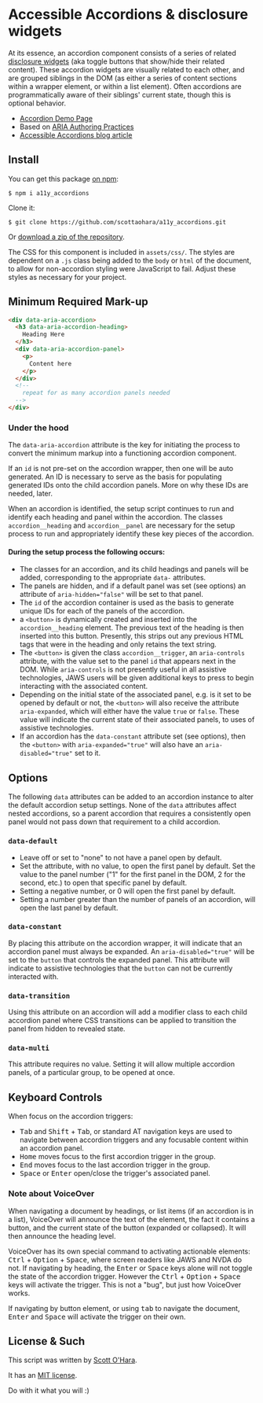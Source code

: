 # Accessible Accordions & disclosure widgets   
At its essence, an accordion component consists of a series of related [disclosure widgets](http://w3c.github.io/aria-practices/#disclosure) (aka toggle buttons that show/hide their related content). These accordion widgets are visually related to each other, and are grouped siblings in the DOM (as either a series of content sections within a wrapper element, or within a list element). Often accordions are programmatically aware of their siblings' current state, though this is optional behavior.

* [Accordion Demo Page](https://scottaohara.github.io/a11y_accordions/)  
* Based on [ARIA Authoring Practices](https://w3c.github.io/aria-practices/#accordion)  
* [Accessible Accordions blog article](https://www.scottohara.me/blog/2017/10/25/accordion-release.html)  

## Install
You can get this package [on npm](https://www.npmjs.com/package/a11y_accordions):
```
$ npm i a11y_accordions
```

Clone it:
```
$ git clone https://github.com/scottaohara/a11y_accordions.git
```

Or [download a zip of the repository](https://github.com/scottaohara/a11y_accordions/archive/master.zip).

The CSS for this component is included in `assets/css/`. The styles are dependent on a `.js` class being added to the `body` or `html` of the document, to allow for non-accordion styling were JavaScript to fail. Adjust these styles as necessary for your project.


## Minimum Required Mark-up  
```html
<div data-aria-accordion>
  <h3 data-aria-accordion-heading>
    Heading Here
  </h3>
  <div data-aria-accordion-panel>
    <p>
      Content here
    </p>
  </div>
  <!-- 
    repeat for as many accordion panels needed
  -->
</div>
```

### Under the hood
The `data-aria-accordion` attribute is the key for initiating the process to convert the minimum markup into a functioning accordion component.  

If an `id` is not pre-set on the accordion wrapper, then one will be auto generated. An ID is necessary to serve as the basis for populating generated IDs onto the child accordion panels. More on why these IDs are needed, later.

When an accordion is identified, the setup script continues to run and identify each heading and panel within the accordion. The classes `accordion__heading` and `accordion__panel` are necessary for the setup process to run and appropriately identify these key pieces of the accordion.

#### During the setup process the following occurs:  
* The classes for an accordion, and its child headings and panels will be added, corresponding to the appropriate `data-` attributes.
* The panels are hidden, and if a default panel was set (see options) an attribute of `aria-hidden="false"` will be set to that panel.  
* The `id` of the accordion container is used as the basis to generate unique IDs for each of the panels of the accordion.  
* a `<button>` is dynamically created and inserted into the `accordion__heading` element. The previous text of the heading is then inserted into this button. Presently, this strips out any previous HTML tags that were in the heading and only retains the text string.  
* The `<button>` is given the class `accordion__trigger`, an `aria-controls` attribute, with the value set to the panel `id` that appears next in the DOM. While `aria-controls` is not presently useful in all assistive technologies, JAWS users will be given additional keys to press to begin interacting with the associated content.   
* Depending on the initial state of the associated panel, e.g. is it set to be opened by default or not, the `<button>` will also receive the attribute `aria-expanded`, which will either have the value `true` or `false`. These value will indicate the current state of their associated panels, to uses of assistive technologies.   
* If an accordion has the `data-constant` attribute set (see options), then the `<button>` with `aria-expanded="true"` will also have an `aria-disabled="true"` set to it.  


## Options  
The following `data` attributes can be added to an accordion instance to alter the default accordion setup settings. None of the `data` attributes affect nested accordions, so a parent accordion that requires a consistently open panel would not pass down that requirement to a child accordion.  

### `data-default` 
* Leave off or set to "none" to not have a panel open by default.  
* Set the attribute, with no value, to open the first panel by default. Set the value to the panel number ("1" for the first panel in the DOM, 2 for the second, etc.) to open that specific panel by default.  
* Setting a negative number, or 0 will open the first panel by default.  
* Setting a number greater than the number of panels of an accordion, will open the last panel by default.  

### `data-constant`  
By placing this attribute on the accordion wrapper, it will indicate that an accordion panel must always be expanded. An `aria-disabled="true"` will be set to the `button` that controls the expanded panel. This attribute will indicate to assistive technologies that the `button` can not be currently interacted with.    

### `data-transition`  
Using this attribute on an accordion will add a modifier class to each child accordion panel where CSS transitions can be applied to transition the panel from hidden to revealed state.

### `data-multi`  
This attribute requires no value. Setting it will allow multiple accordion panels, of a particular group, to be opened at once.  


## Keyboard Controls  
When focus on the accordion triggers:  
* <kbd>Tab</kbd> and <kbd>Shift</kbd> + <kbd>Tab</kbd>, or standard AT navigation keys are used to navigate between accordion triggers and any focusable content within an accordion panel.  
* <kbd>Home</kbd> moves focus to the first accordion trigger in the group.  
* <kbd>End</kbd> moves focus to the last accordion trigger in the group.  
* <kbd>Space</kbd> or <kbd>Enter</kbd> open/close the trigger's associated panel.  

### Note about VoiceOver
When navigating a document by headings, or list items (if an accordion is in a list), VoiceOver will announce the text of the element, the fact it contains a button, and the current state of the button (expanded or collapsed). It will then announce the heading level.

VoiceOver has its own special command to activating actionable elements: <kbd>Ctrl</kbd> + <kbd>Option</kbd> + <kbd>Space</kbd>, where screen readers like JAWS and NVDA do not.  If navigating by heading, the <kbd>Enter</kbd> or <kbd>Space</kbd> keys alone will not toggle the state of the accordion trigger. However the <kbd>Ctrl</kbd> + <kbd>Option</kbd> + <kbd>Space</kbd> keys will activate the trigger.  This is not a "bug", but just how VoiceOver works.  

If navigating by button element, or using <kbd>tab</kbd> to navigate the document, <kbd>Enter</kbd> and <kbd>Space</kbd> will activate the trigger on their own.


## License & Such  
This script was written by [Scott O'Hara](https://twitter.com/scottohara).

It has an [MIT license](https://github.com/scottaohara/accessible-components/blob/master/LICENSE.md).

Do with it what you will :)

